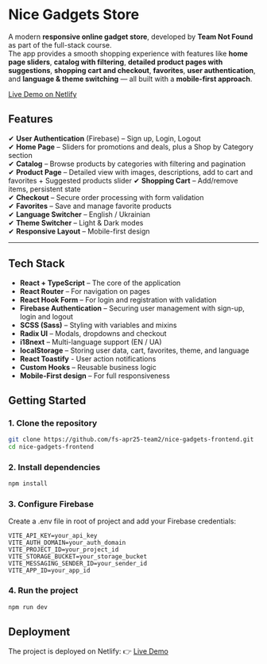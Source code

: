 # Nice Gadgets Store

A modern **responsive online gadget store**, developed by **Team Not Found** as part of the full-stack course.  
The app provides a smooth shopping experience with features like **home page sliders**, **catalog with filtering**, **detailed product pages with suggestions**, **shopping cart and checkout**, **favorites**, **user authentication**, and **language & theme switching** — all built with a **mobile-first approach**.

[Live Demo on Netlify](https://nice-gadgets-frontend.netlify.app/#/)

## Features

✔ **User Authentication** (Firebase) – Sign up, Login, Logout  
✔ **Home Page** – Sliders for promotions and deals, plus a Shop by Category section  
✔ **Catalog** – Browse products by categories with filtering and pagination  
✔ **Product Page** – Detailed view with images, descriptions, add to cart and favorites + Suggested products slider
✔ **Shopping Cart** – Add/remove items, persistent state  
✔ **Checkout** – Secure order processing with form validation  
✔ **Favorites** – Save and manage favorite products  
✔ **Language Switcher** – English / Ukrainian  
✔ **Theme Switcher** – Light & Dark modes  
✔ **Responsive Layout** – Mobile-first design

---

## Tech Stack

- **React + TypeScript** – The core of the application
- **React Router** – For navigation on pages
- **React Hook Form** – For login and registration with validation
- **Firebase Authentication** – Securing user management with sign-up, login and logout
- **SCSS (Sass)** – Styling with variables and mixins
- **Radix UI** – Modals, dropdowns and checkout
- **i18next** – Multi-language support (EN / UA)
- **localStorage** – Storing user data, cart, favorites, theme, and language
- **React Toastify** - User action notifications
- **Custom Hooks** – Reusable business logic
- **Mobile-First design** – For full responsiveness

## Getting Started

### 1. Clone the repository

```bash
git clone https://github.com/fs-apr25-team2/nice-gadgets-frontend.git
cd nice-gadgets-frontend
```

### 2. Install dependencies

```bash
npm install
```

### 3. Configure Firebase

Create a .env file in root of project and add your Firebase credentials:

```
VITE_API_KEY=your_api_key
VITE_AUTH_DOMAIN=your_auth_domain
VITE_PROJECT_ID=your_project_id
VITE_STORAGE_BUCKET=your_storage_bucket
VITE_MESSAGING_SENDER_ID=your_sender_id
VITE_APP_ID=your_app_id
```

### 4. Run the project

```bash
npm run dev
```

## Deployment

The project is deployed on Netlify:
👉 [Live Demo](https://nice-gadgets-frontend.netlify.app/#/)
